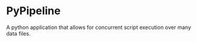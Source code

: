 PyPipeline
==========

A python application that allows for concurrent script execution over many data files.
